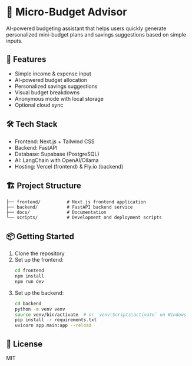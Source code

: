 # 🎯 Micro-Budget Advisor

AI-powered budgeting assistant that helps users quickly generate personalized mini-budget plans and savings suggestions based on simple inputs.

## 🚀 Features

- Simple income & expense input
- AI-powered budget allocation
- Personalized savings suggestions
- Visual budget breakdowns
- Anonymous mode with local storage
- Optional cloud sync

## 🛠️ Tech Stack

- Frontend: Next.js + Tailwind CSS
- Backend: FastAPI
- Database: Supabase (PostgreSQL)
- AI: LangChain with OpenAI/Ollama
- Hosting: Vercel (frontend) & Fly.io (backend)

## 🏗️ Project Structure

```
├── frontend/          # Next.js frontend application
├── backend/           # FastAPI backend service
├── docs/              # Documentation
└── scripts/           # Development and deployment scripts
```

## 📦 Getting Started

1. Clone the repository
2. Set up the frontend:
   ```bash
   cd frontend
   npm install
   npm run dev
   ```
3. Set up the backend:
   ```bash
   cd backend
   python -m venv venv
   source venv/bin/activate  # or `venv\Scripts\activate` on Windows
   pip install -r requirements.txt
   uvicorn app.main:app --reload
   ```

## 📄 License

MIT